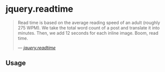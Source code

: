 # jquery.readtime

> Read time is based on the average reading speed of an adult (roughly 275
> WPM). We take the total word count of a post and translate it into minutes.
> Then, we add 12 seconds for each inline image. Boom, read time.
>
> &mdash; <cite>[jquery.readtime][MediumReadTime]</cite>

[MediumReadTime]: https://medium.com/the-story/read-time-and-you-bc2048ab620c

## Usage
